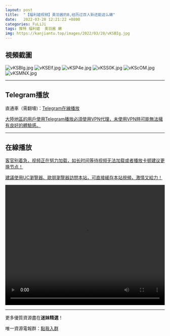 ```yaml
---
layout: post
title:  "【福利姬视频】美羽酱的B,经历过百人斩还能这么嫩"
date:   2022-03-28 12:21:22 +0800
categories: FuLiJi
tags: 推特 福利姬  美羽酱 嫩
img: https://kanjiantu.top/images/2022/03/28/vKSBIg.jpg
---
```



## 視頻截圖

![vKSBIg.jpg](https://kanjiantu.top/images/2022/03/28/vKSBIg.jpg)
![vKSElf.jpg](https://kanjiantu.top/images/2022/03/28/vKSElf.jpg)
![vKSP4e.jpg](https://kanjiantu.top/images/2022/03/28/vKSP4e.jpg)
![vKSS0K.jpg](https://kanjiantu.top/images/2022/03/28/vKSS0K.jpg)
![vKScOM.jpg](https://kanjiantu.top/images/2022/03/28/vKScOM.jpg)
![vKSMNX.jpg](https://kanjiantu.top/images/2022/03/28/vKSMNX.jpg)

* * *
## Telegram播放

直通車（需翻墻)：[Telegram在線播放](https://t.me/mimeijingxuan/280)

<u>大陸地區的用戶使用Telegram播放必須使用VPN代理，未使用VPN時可能無法擁有良好的體驗感。</u> 
* * *
## 在線播放
<u>客官别着急，视频正在努力加载，如长时间等待视频无法加载或者播放卡顿建议更换节点！</u>

<u>建議使用UC瀏覽器、歐朋瀏覽器訪問本站，可直接緩存本站視頻，激情又給力！</u>
<center><video src="https://cdn.publer.io/uploads/videos/6247f8c1db279731bbdeafdc/5cd286220c18ae6143db14392539a13d.mp4" width="100%" height="380px" controls="controls"></video></center>


* * *
更多優質資源盡在**迷妹精選**！

唯一資源電報群：[點我入群](https://t.me/mimeijingxuan)


